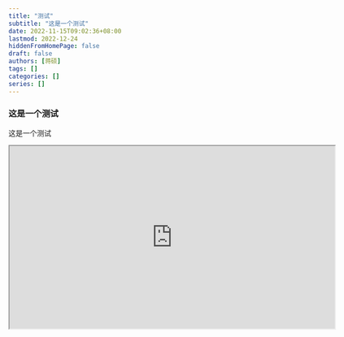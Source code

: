 ```yaml
---
title: "测试"
subtitle: "这是一个测试"
date: 2022-11-15T09:02:36+08:00
lastmod: 2022-12-24
hiddenFromHomePage: false
draft: false
authors: [蒋硕]
tags: []
categories: []
series: []
---
```



### 这是一个测试

这是一个测试

<iframe src="http://cloud.liveqing.com:18000/LivePlayer.html?videoUrl=https%3A%2F%2Fone-one-smkkndgqqa.cn-beijing.fcapp.run%2Fdownload%3Fid%3D01JC65HFXZLQTSCCVEANHKXFVLXFD5AWRO&live=no" width="640" height="360" allowfullscreen></iframe>
